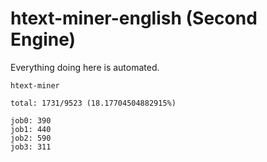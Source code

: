 # htext-miner-english (Second Engine)

Everything doing here is automated.

```
htext-miner

total: 1731/9523 (18.17704504882915%)

job0: 390
job1: 440
job2: 590
job3: 311
```